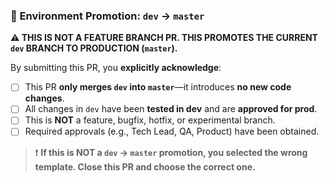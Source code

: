 ### 🚀 Environment Promotion: `dev` → `master`

**⚠️ THIS IS NOT A FEATURE BRANCH PR. THIS PROMOTES THE CURRENT `dev` BRANCH TO PRODUCTION (`master`).**

By submitting this PR, you **explicitly acknowledge**:
- [ ] This PR **only merges `dev` into `master`**—it introduces **no new code changes**.
- [ ] All changes in `dev` have been **tested in dev** and are **approved for prod**.
- [ ] This is **NOT** a feature, bugfix, hotfix, or experimental branch.
- [ ] Required approvals (e.g., Tech Lead, QA, Product) have been obtained.

> ❗ **If this is NOT a `dev` → `master` promotion, you selected the wrong template. Close this PR and choose the correct one.**